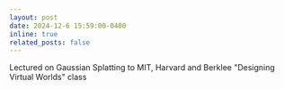 ```yaml
---
layout: post
date: 2024-12-6 15:59:00-0400
inline: true
related_posts: false
---
```


Lectured on Gaussian Splatting to MIT, Harvard and Berklee "Designing Virtual Worlds" class
